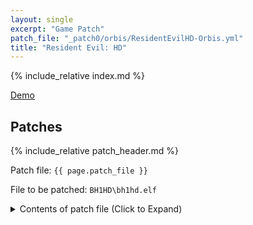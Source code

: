 ```yaml
---
layout: single
excerpt: "Game Patch"
patch_file: "_patch0/orbis/ResidentEvilHD-Orbis.yml"
title: "Resident Evil: HD"
---
```


<!-- # {{ page.title }} -->

{% include_relative index.md %}

[Demo](https://youtu.be/MSVD1Gmm4P8)

## Patches

{% include_relative patch_header.md %}

Patch file: `{{ page.patch_file }}`

File to be patched: `BH1HD\bh1hd.elf`

<details>
<summary>Contents of patch file (Click to Expand)</summary>

{% highlight yml %}
{% flexible_include {{ page.patch_file }} %}
{% endhighlight %}

</details>
